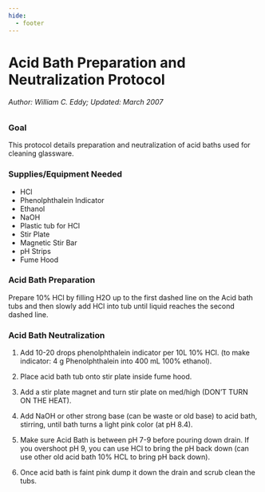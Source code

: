 ```yaml
---
hide:
  - footer
---
```


# Acid Bath Preparation and Neutralization Protocol
###### Author: William C. Eddy; Updated: March 2007

### Goal

This protocol details preparation and neutralization of acid baths used
for cleaning glassware.

### Supplies/Equipment Needed

-   HCl
-   Phenolphthalein Indicator
-   Ethanol
-   NaOH
-   Plastic tub for HCl
-   Stir Plate
-   Magnetic Stir Bar
-   pH Strips
-   Fume Hood

### Acid Bath Preparation

Prepare 10% HCl by filling H2O up to the first dashed line on the Acid
bath tubs and then slowly add HCl into tub until liquid reaches the
second dashed line.

### Acid Bath Neutralization

1.  Add 10-20 drops phenolphthalein indicator per 10L 10% HCl. (to make
    indicator: 4 g Phenolphthalein into 400 mL 100% ethanol).

2.  Place acid bath tub onto stir plate inside fume hood.

3.  Add a stir plate magnet and turn stir plate on med/high (DON’T TURN
    ON THE HEAT).

4.  Add NaOH or other strong base (can be waste or old base) to acid
    bath, stirring, until bath turns a light pink color (at pH 8.4).

5.  Make sure Acid Bath is between pH 7-9 before pouring down drain. If
    you overshoot pH 9, you can use HCl to bring the pH back down (can
    use other old acid bath 10% HCL to bring pH back down).

6.  Once acid bath is faint pink dump it down the drain and scrub clean
    the tubs.

